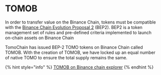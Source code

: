 # TOMOB

In order to transfer value on the Binance Chain, tokens must be compatible with the [Binance Chain Evolution Proposal 2](https://github.com/binance-chain/BEPs/blob/master/BEP2.md) \(BEP2\). BEP2 is a token management set of rules and pre-defined criteria implemented to launch on-chain assets on Binance Chain

TomoChain has issued BEP-2 TOMO tokens on Binance Chain called TOMOB. With the creation of TOMOB, we have locked up an equal number of native TOMO to ensure the total supply remains the same.

{% hint style="info" %}
[TOMOB on Binance chain explorer](https://explorer.binance.org/asset/TOMOB-4BC)
{% endhint %}

